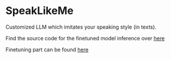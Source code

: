 # SpeakLikeMe
Customized LLM which imitates your speaking style (in texts).

Find the source code for the finetuned model inference over [here](reload-pjgpt.ipynb) 

Finetuning part can be found [here](pjgpt_finetune_git.ipynb)
